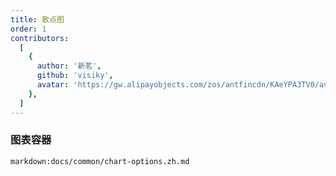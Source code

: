 ```yaml
---
title: 散点图
order: 1
contributors:
  [
    {
      author: '新茗',
      github: 'visiky',
      avatar: 'https://gw.alipayobjects.com/zos/antfincdn/KAeYPA3TV0/avatar.jpeg',
    },
  ]
---
```


### 图表容器

`markdown:docs/common/chart-options.zh.md`

<playground path='basic/demo/ts-demo.ts' rid='rect'></playground>
